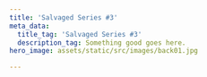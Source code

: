 ```yaml
---
title: 'Salvaged Series #3'
meta_data:
  title_tag: 'Salvaged Series #3'
  description_tag: Something good goes here.
hero_image: assets/static/src/images/back01.jpg

---
```

